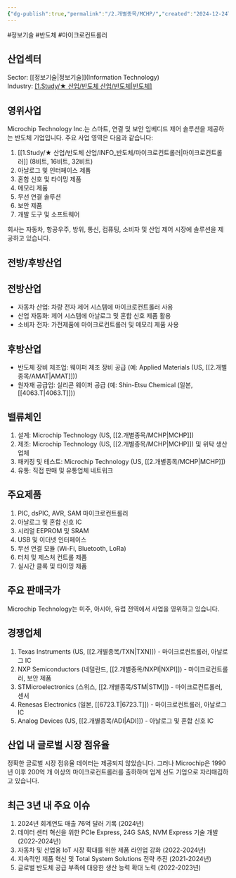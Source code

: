 ```yaml
---
{"dg-publish":true,"permalink":"/2.개별종목/MCHP/","created":"2024-12-24T11:59:32.066+09:00","updated":"2025-07-29T21:37:04.891+09:00"}
---
```


#정보기술 #반도체 #마이크로컨트롤러

## 산업섹터

Sector: [[정보기술\|정보기술]](Information Technology)  
Industry: [[1.Study/★ 산업/반도체 산업/반도체\|반도체]](Semiconductors)

## 영위사업

Microchip Technology Inc.는 스마트, 연결 및 보안 임베디드 제어 솔루션을 제공하는 반도체 기업입니다. 주요 사업 영역은 다음과 같습니다:

1. [[1.Study/★ 산업/반도체 산업/INFO_반도체/마이크로컨트롤러\|마이크로컨트롤러]] (8비트, 16비트, 32비트)
2. 아날로그 및 인터페이스 제품
3. 혼합 신호 및 타이밍 제품
4. 메모리 제품
5. 무선 연결 솔루션
6. 보안 제품
7. 개발 도구 및 소프트웨어

회사는 자동차, 항공우주, 방위, 통신, 컴퓨팅, 소비자 및 산업 제어 시장에 솔루션을 제공하고 있습니다.

## 전방/후방산업

## 전방산업

- 자동차 산업: 차량 전자 제어 시스템에 마이크로컨트롤러 사용
- 산업 자동화: 제어 시스템에 아날로그 및 혼합 신호 제품 활용
- 소비자 전자: 가전제품에 마이크로컨트롤러 및 메모리 제품 사용

## 후방산업

- 반도체 장비 제조업: 웨이퍼 제조 장비 공급 (예: Applied Materials (US, [[2.개별종목/AMAT\|AMAT]]))
- 원자재 공급업: 실리콘 웨이퍼 공급 (예: Shin-Etsu Chemical (일본, [[4063.T\|4063.T]]))

## 밸류체인

1. 설계: Microchip Technology (US, [[2.개별종목/MCHP\|MCHP]])
2. 제조: Microchip Technology (US, [[2.개별종목/MCHP\|MCHP]]) 및 위탁 생산업체
3. 패키징 및 테스트: Microchip Technology (US, [[2.개별종목/MCHP\|MCHP]])
4. 유통: 직접 판매 및 유통업체 네트워크

## 주요제품

1. PIC, dsPIC, AVR, SAM 마이크로컨트롤러
2. 아날로그 및 혼합 신호 IC
3. 시리얼 EEPROM 및 SRAM
4. USB 및 이더넷 인터페이스
5. 무선 연결 모듈 (Wi-Fi, Bluetooth, LoRa)
6. 터치 및 제스처 컨트롤 제품
7. 실시간 클록 및 타이밍 제품

## 주요 판매국가

Microchip Technology는 미주, 아시아, 유럽 전역에서 사업을 영위하고 있습니다.

## 경쟁업체

1. Texas Instruments (US, [[2.개별종목/TXN\|TXN]]) - 마이크로컨트롤러, 아날로그 IC
2. NXP Semiconductors (네덜란드, [[2.개별종목/NXPI\|NXPI]]) - 마이크로컨트롤러, 보안 제품
3. STMicroelectronics (스위스, [[2.개별종목/STM\|STM]]) - 마이크로컨트롤러, 센서
4. Renesas Electronics (일본, [[6723.T\|6723.T]]) - 마이크로컨트롤러, 아날로그 IC
5. Analog Devices (US, [[2.개별종목/ADI\|ADI]]) - 아날로그 및 혼합 신호 IC

## 산업 내 글로벌 시장 점유율

정확한 글로벌 시장 점유율 데이터는 제공되지 않았습니다. 그러나 Microchip은 1990년 이후 200억 개 이상의 마이크로컨트롤러를 출하하며 업계 선도 기업으로 자리매김하고 있습니다.

## 최근 3년 내 주요 이슈

1. 2024년 회계연도 매출 76억 달러 기록 (2024년)
2. 데이터 센터 혁신을 위한 PCIe Express, 24G SAS, NVM Express 기술 개발 (2022-2024년)
3. 자동차 및 산업용 IoT 시장 확대를 위한 제품 라인업 강화 (2022-2024년)
4. 지속적인 제품 혁신 및 Total System Solutions 전략 추진 (2021-2024년)
5. 글로벌 반도체 공급 부족에 대응한 생산 능력 확대 노력 (2022-2023년)